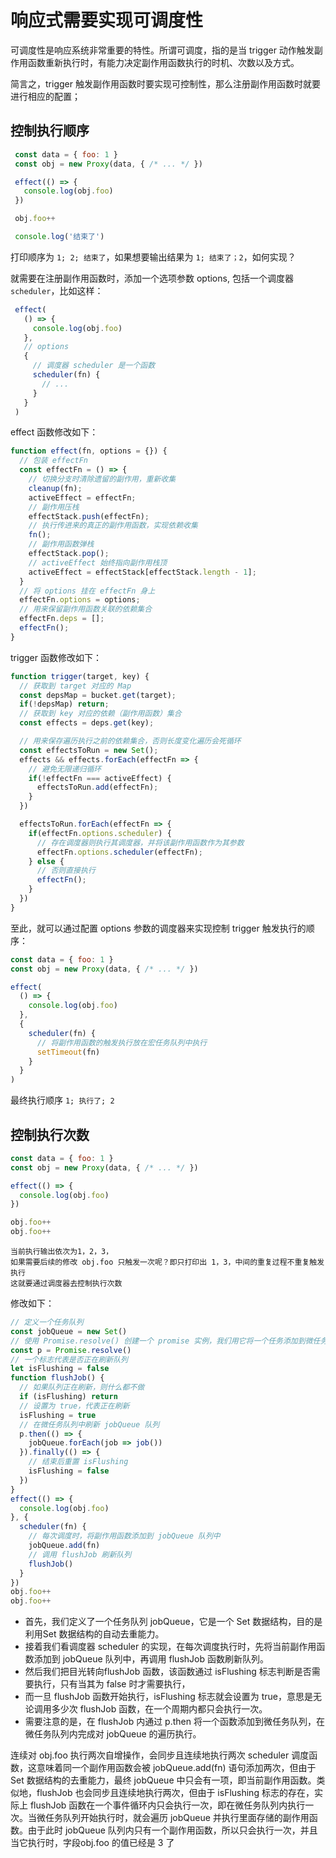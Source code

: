 # 响应式需要实现可调度性
可调度性是响应系统非常重要的特性。所谓可调度，指的是当 trigger 动作触发副作用函数重新执行时，有能力决定副作用函数执行的时机、次数以及方式。

简言之，trigger 触发副作用函数时要实现可控制性，那么注册副作用函数时就要进行相应的配置；

## 控制执行顺序
```js
 const data = { foo: 1 }
 const obj = new Proxy(data, { /* ... */ })

 effect(() => {
   console.log(obj.foo)
 })

 obj.foo++

 console.log('结束了')
```
打印顺序为 `1; 2; 结束了`，如果想要输出结果为 `1; 结束了；2`，如何实现？

就需要在注册副作用函数时，添加一个选项参数 options, 包括一个调度器 `scheduler`，比如这样：
```js
 effect(
   () => {
     console.log(obj.foo)
   },
   // options
   {
     // 调度器 scheduler 是一个函数
     scheduler(fn) {
       // ...
     }
   }
 )
```
effect 函数修改如下：
```js
function effect(fn, options = {}) {
  // 包装 effectFn
  const effectFn = () => {
    // 切换分支时清除遗留的副作用，重新收集
    cleanup(fn);
    activeEffect = effectFn;
    // 副作用压栈
    effectStack.push(effectFn);
    // 执行传进来的真正的副作用函数，实现依赖收集
    fn();
    // 副作用函数弹栈
    effectStack.pop();
    // activeEffect 始终指向副作用栈顶
    activeEffect = effectStack[effectStack.length - 1];
  }
  // 将 options 挂在 effectFn 身上
  effectFn.options = options;
  // 用来保留副作用函数关联的依赖集合
  effectFn.deps = [];
  effectFn();
}
```
trigger 函数修改如下：
```js
function trigger(target, key) {
  // 获取到 target 对应的 Map
  const depsMap = bucket.get(target);
  if(!depsMap) return;
  // 获取到 key 对应的依赖（副作用函数）集合
  const effects = deps.get(key);

  // 用来保存遍历执行之前的依赖集合，否则长度变化遍历会死循环
  const effectsToRun = new Set();
  effects && effects.forEach(effectFn => {
    // 避免无限递归循环
    if(!effectFn === activeEffect) {
      effectsToRun.add(effectFn);
    }
  })

  effectsToRun.forEach(effectFn => {
    if(effectFn.options.scheduler) {
      // 存在调度器则执行其调度器，并将该副作用函数作为其参数
      effectFn.options.scheduler(effectFn);
    } else {
      // 否则直接执行
      effectFn();
    }
  })
}
```
至此，就可以通过配置 options 参数的调度器来实现控制 trigger 触发执行的顺序：
```js
const data = { foo: 1 }
const obj = new Proxy(data, { /* ... */ })

effect(
  () => {
    console.log(obj.foo)
  },
  {
    scheduler(fn) {
      // 将副作用函数的触发执行放在宏任务队列中执行
      setTimeout(fn)
    }
  }
)
```
最终执行顺序 `1; 执行了; 2`

## 控制执行次数
```js
const data = { foo: 1 }
const obj = new Proxy(data, { /* ... */ })

effect(() => {
  console.log(obj.foo)
})

obj.foo++
obj.foo++
```
    当前执行输出依次为1，2，3，
    如果需要后续的修改 obj.foo 只触发一次呢？即只打印出 1，3，中间的重复过程不重复触发执行
    这就要通过调度器去控制执行次数

修改如下：
```js
// 定义一个任务队列
const jobQueue = new Set()
// 使用 Promise.resolve() 创建一个 promise 实例，我们用它将一个任务添加到微任务队列
const p = Promise.resolve()
// 一个标志代表是否正在刷新队列
let isFlushing = false
function flushJob() {
  // 如果队列正在刷新，则什么都不做
  if (isFlushing) return
  // 设置为 true，代表正在刷新
  isFlushing = true
  // 在微任务队列中刷新 jobQueue 队列
  p.then(() => {
    jobQueue.forEach(job => job())
  }).finally(() => {
    // 结束后重置 isFlushing
    isFlushing = false
  })
}
effect(() => {
  console.log(obj.foo)
}, {
  scheduler(fn) {
    // 每次调度时，将副作用函数添加到 jobQueue 队列中
    jobQueue.add(fn)
    // 调用 flushJob 刷新队列
    flushJob()
  }
})
obj.foo++
obj.foo++
```

- 首先，我们定义了一个任务队列 jobQueue，它是一个 Set 数据结构，目的是利用Set 数据结构的自动去重能力。
- 接着我们看调度器 scheduler 的实现，在每次调度执行时，先将当前副作用函数添加到 jobQueue 队列中，再调用 flushJob 函数刷新队列。
- 然后我们把目光转向flushJob 函数，该函数通过 isFlushing 标志判断是否需要执行，只有当其为 false 时才需要执行，
- 而一旦 flushJob 函数开始执行，isFlushing 标志就会设置为 true，意思是无论调用多少次 flushJob 函数，在一个周期内都只会执行一次。
- 需要注意的是，在 flushJob 内通过 p.then 将一个函数添加到微任务队列，在微任务队列内完成对 jobQueue 的遍历执行。

连续对 obj.foo 执行两次自增操作，会同步且连续地执行两次 scheduler 调度函数，这意味着同一个副作用函数会被 jobQueue.add(fn) 语句添加两次，但由于 Set 数据结构的去重能力，最终 jobQueue 中只会有一项，即当前副作用函数。类似地，flushJob 也会同步且连续地执行两次，但由于 isFlushing 标志的存在，实际上 flushJob 函数在一个事件循环内只会执行一次，即在微任务队列内执行一次。当微任务队列开始执行时，就会遍历 jobQueue 并执行里面存储的副作用函数。由于此时 jobQueue 队列内只有一个副作用函数，所以只会执行一次，并且当它执行时，字段obj.foo 的值已经是 3 了